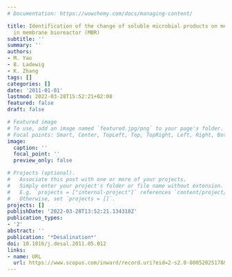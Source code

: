 ```yaml
---
# Documentation: https://wowchemy.com/docs/managing-content/

title: Identification of the change of soluble microbial products on membrane fouling
  in membrane bioreactor (MBR)
subtitle: ''
summary: ''
authors:
- M. Yao
- B. Ladewig
- K. Zhang
tags: []
categories: []
date: '2011-01-01'
lastmod: 2022-03-28T15:52:21+02:00
featured: false
draft: false

# Featured image
# To use, add an image named `featured.jpg/png` to your page's folder.
# Focal points: Smart, Center, TopLeft, Top, TopRight, Left, Right, BottomLeft, Bottom, BottomRight.
image:
  caption: ''
  focal_point: ''
  preview_only: false

# Projects (optional).
#   Associate this post with one or more of your projects.
#   Simply enter your project's folder or file name without extension.
#   E.g. `projects = ["internal-project"]` references `content/project/deep-learning/index.md`.
#   Otherwise, set `projects = []`.
projects: []
publishDate: '2022-03-28T13:52:21.134318Z'
publication_types:
- '2'
abstract: ''
publication: '*Desalination*'
doi: 10.1016/j.desal.2011.05.012
links:
- name: URL
  url: https://www.scopus.com/inward/record.uri?eid=2-s2.0-80052025178&doi=10.1016%2fj.desal.2011.05.012&partnerID=40&md5=783ff91629a1fc9b00f6f08164d38185
---
```

